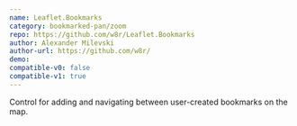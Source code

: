 ```yaml
---
name: Leaflet.Bookmarks
category: bookmarked-pan/zoom
repo: https://github.com/w8r/Leaflet.Bookmarks
author: Alexander Milevski
author-url: https://github.com/w8r/
demo: 
compatible-v0: false
compatible-v1: true
---
```


Control for adding and navigating between user-created bookmarks on the map.
